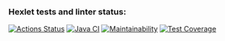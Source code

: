 ### Hexlet tests and linter status:
[![Actions Status](https://github.com/den12589/java-project-71/actions/workflows/hexlet-check.yml/badge.svg)](https://github.com/den12589/java-project-71/actions)
[![Java CI](https://github.com/den12589/java-project-71/actions/workflows/workflow.yml/badge.svg)](https://github.com/den12589/java-project-71/actions/workflows/workflow.yml)
[![Maintainability](https://api.codeclimate.com/v1/badges/0410a218d6347cd03144/maintainability)](https://codeclimate.com/github/den12589/java-project-71/maintainability)
[![Test Coverage](https://api.codeclimate.com/v1/badges/0410a218d6347cd03144/test_coverage)](https://codeclimate.com/github/den12589/java-project-71/test_coverage)
